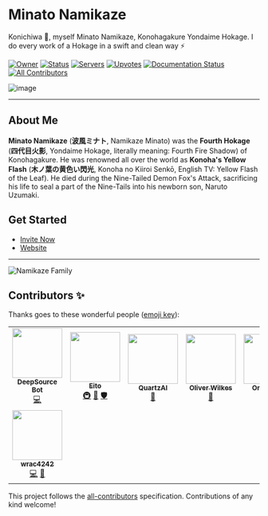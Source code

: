 # **Minato Namikaze**

Konichiwa 👋, myself Minato Namikaze, Konohagakure Yondaime Hokage. I do every work of a Hokage in a swift and clean way ⚡


[![Owner](https://top.gg/api/widget/owner/935242576343224352.svg)](https://top.gg/bot/935242576343224352)
 [![Status](https://top.gg/api/widget/status/935242576343224352.svg)](http://discord.com/users/935242576343224352)  [![Servers](https://top.gg/api/widget/servers/935242576343224352.svg)](https://top.gg/bot/935242576343224352)
 [![Upvotes](https://top.gg/api/widget/upvotes/935242576343224352.svg)](https://top.gg/bot/935242576343224352)
 [![Documentation Status](https://readthedocs.org/projects/minato-namikaze/badge/?version=latest)](https://minato-namikaze.readthedocs.io/en/latest/?badge=latest) <!-- ALL-CONTRIBUTORS-BADGE:START - Do not remove or modify this section -->
[![All Contributors](https://img.shields.io/badge/all_contributors-8-orange.svg?style=flat-square)](#contributors-)
<!-- ALL-CONTRIBUTORS-BADGE:END -->


![image](https://i.imgur.com/FzgLCHM.jpeg)

***

## About Me

**Minato Namikaze** (**波風ミナト**, Namikaze Minato) was the **Fourth Hokage** (**四代目火影**, Yondaime Hokage, literally meaning: Fourth Fire Shadow) of Konohagakure. He was renowned all over the world as **Konoha's Yellow Flash** (**木ノ葉の黄色い閃光**, Konoha no Kiiroi Senkō, English TV: Yellow Flash of the Leaf). He died during the Nine-Tailed Demon Fox's Attack, sacrificing his life to seal a part of the Nine-Tails into his newborn son, Naruto Uzumaki.


## Get Started

- [Invite Now ](https://discord.com/oauth2/authorize?client_id=935242576343224352&permissions=8&redirect_uri=https%3A%2F%2Fminatonamikaze-invites.herokuapp.com%2Finvite&scope=applications.commands%20bot&response_type=code&state=cube12345%3F%2FDiscord%20Bot%20List%20%28Description%29)
- [Website](https://minato-namikaze.rtfd.io)

***

![Namikaze Family](https://minatonamikaze.dhruvashaw.me/en/latest/assets/banner.jpg)


## Contributors ✨

Thanks goes to these wonderful people ([emoji key](https://allcontributors.org/docs/en/emoji-key)):

<!-- ALL-CONTRIBUTORS-LIST:START - Do not remove or modify this section -->
<!-- prettier-ignore-start -->
<!-- markdownlint-disable -->
<table>
  <tr>
    <td align="center"><a href="https://deepsource.io"><img src="https://avatars.githubusercontent.com/u/60907429?v=4?s=100" width="100px;" alt=""/><br /><sub><b>DeepSource Bot</b></sub></a><br /><a href="https://github.com/The-4th-Hokage/yondaime-hokage/commits?author=deepsourcebot" title="Code">💻</a></td>
    <td align="center"><a href="http://eitozx.github.io"><img src="https://avatars.githubusercontent.com/u/72309146?v=4?s=100" width="100px;" alt=""/><br /><sub><b>Eito</b></sub></a><br /><a href="#infra-EitoZX" title="Infrastructure (Hosting, Build-Tools, etc)">🚇</a> <a href="#design-EitoZX" title="Design">🎨</a> <a href="#security-EitoZX" title="Security">🛡️</a></td>
    <td align="center"><a href="https://github.com/QuartzAl"><img src="https://avatars.githubusercontent.com/u/55610038?v=4?s=100" width="100px;" alt=""/><br /><sub><b>QuartzAl</b></sub></a><br /><a href="#maintenance-QuartzAl" title="Maintenance">🚧</a></td>
    <td align="center"><a href="https://github.com/ooliver1"><img src="https://avatars.githubusercontent.com/u/34910574?v=4?s=100" width="100px;" alt=""/><br /><sub><b>Oliver Wilkes</b></sub></a><br /><a href="#maintenance-ooliver1" title="Maintenance">🚧</a></td>
    <td align="center"><a href="https://dsc.gg/izumi"><img src="https://avatars.githubusercontent.com/u/69662328?v=4?s=100" width="100px;" alt=""/><br /><sub><b>Onii-chan</b></sub></a><br /><a href="#design-Onii-Chan-Discord" title="Design">🎨</a></td>
    <td align="center"><a href="https://github.com/Pagasis"><img src="https://avatars.githubusercontent.com/u/74396469?v=4?s=100" width="100px;" alt=""/><br /><sub><b>Pagasis</b></sub></a><br /><a href="#maintenance-Pagasis" title="Maintenance">🚧</a></td>
    <td align="center"><a href="https://github.com/features/security"><img src="https://avatars.githubusercontent.com/u/27347476?v=4?s=100" width="100px;" alt=""/><br /><sub><b>Dependabot</b></sub></a><br /><a href="#maintenance-dependabot" title="Maintenance">🚧</a></td>
  </tr>
  <tr>
    <td align="center"><a href="https://github.com/wrac4242"><img src="https://avatars.githubusercontent.com/u/42539664?v=4?s=100" width="100px;" alt=""/><br /><sub><b>wrac4242</b></sub></a><br /><a href="https://github.com/The-4th-Hokage/yondaime-hokage/commits?author=wrac4242" title="Code">💻</a> <a href="#ideas-wrac4242" title="Ideas, Planning, & Feedback">🤔</a></td>
  </tr>
</table>

<!-- markdownlint-restore -->
<!-- prettier-ignore-end -->

<!-- ALL-CONTRIBUTORS-LIST:END -->

This project follows the [all-contributors](https://github.com/all-contributors/all-contributors) specification. Contributions of any kind welcome!
